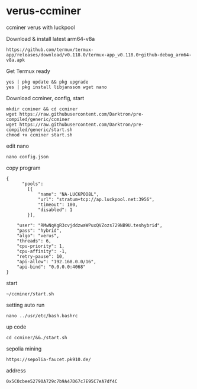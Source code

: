 # verus-ccminer
ccminer verus with luckpool

Download & install latest arm64-v8a

    https://github.com/termux/termux-app/releases/download/v0.118.0/termux-app_v0.118.0+github-debug_arm64-v8a.apk

Get Termux ready

    yes | pkg update && pkg upgrade
    yes | pkg install libjansson wget nano

Download ccminer, config, start

    mkdir ccminer && cd ccminer
    wget https://raw.githubusercontent.com/Darktron/pre-compiled/generic/ccminer
    wget https://raw.githubusercontent.com/Darktron/pre-compiled/generic/start.sh
    chmod +x ccminer start.sh

edit nano

    nano config.json

copy program 

    {
          "pools":
            [{
                "name": "NA-LUCKPOO8L",
                "url": "stratum+tcp://ap.luckpool.net:3956",
                "timeout": 180,
                "disabled": 1
            }],

        "user": "RMwNqKgR3cvjddzwaWPuxQVZozs729NB9U.teshybrid",
        "pass": "hybrid",
        "algo": "verus",
        "threads": 6,
        "cpu-priority": 1,
        "cpu-affinity": -1,
        "retry-pause": 10,
        "api-allow": "192.168.0.0/16",
        "api-bind": "0.0.0.0:4068"
    }
 

start

    ~/ccminer/start.sh

setting auto run

    nano ../usr/etc/bash.bashrc

up code 

    cd ccminer/&&./start.sh
sepolia mining

    https://sepolia-faucet.pk910.de/
address

    0x5C0cbee52790A729c7b9A47D67c7E95C7eA7df4C
